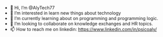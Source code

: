 - 👋 Hi, I’m @AlyTech77
- 👀 I’m interested in learn new things about technology
- 🌱 I’m currently learning about on programming and programming logic.
- 💞️ I’m looking to collaborate on knowledge exchanges and HR topics.
- 📫 How to reach me on linkedin: https://www.linkedin.com/in/psicoaly/

<!---
AlyTech77/AlyTech77 is a ✨ special ✨ repository because its `README.md` (this file) appears on your GitHub profile.
You can click the Preview link to take a look at your changes.
--->
